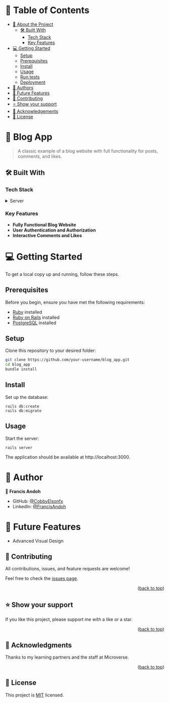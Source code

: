 
# 📗 Table of Contents

- [📖 About the Project](#about-project)
  - [🛠️ Built With](#built-with)
    - [Tech Stack](#tech-stack)
    - [Key Features](#key-features)
- [💻 Getting Started](#getting-started)
  - [Setup](#setup)
  - [Prerequisites](#prerequisites)
  - [Install](#install)
  - [Usage](#usage)
  - [Run tests](#run-tests)
  - [Deployment](#triangular_flag_on_post-deployment)
- [👥 Authors](#authors)
- [🔭 Future Features](#future-features)
- [🤝 Contributing](#contributing)
- [⭐ Show your support](#support)
- [🙏 Acknowledgements](#acknowledgements)
- [📝 License](#license)


# 📖 Blog App

> A classic example of a blog website with full functionality for posts, comments, and likes.

## 🛠 Built With

### Tech Stack

<details>
  <summary>Server</summary>
  <ul>
    <li><a href="https://rubyonrails.org/">Ruby on Rails</a></li>
    <li><a href="https://www.postgresql.org/">PostgreSQL</a></li>
    <!-- Add other technologies used -->
  </ul>
</details>

### Key Features

- **Fully Functional Blog Website**
- **User Authentication and Authorization**
- **Interactive Comments and Likes**

# 💻 Getting Started

To get a local copy up and running, follow these steps.

## Prerequisites

Before you begin, ensure you have met the following requirements:

- [Ruby](https://www.ruby-lang.org/en/) installed
- [Ruby on Rails](https://rubyonrails.org/) installed
- [PostgreSQL](https://www.postgresql.org/) installed

## Setup

Clone this repository to your desired folder:

```sh
git clone https://github.com/your-username/blog_app.git
cd blog_app
bundle install
```
## Install
Set up the database:

```
rails db:create
rails db:migrate
```
## Usage
Start the server:
```
rails server
```
The application should be available at http://localhost:3000.

# 👥 Author
👤 **Francis Andoh**

- GitHub: [@CobbyElsonfx](https://github.com/CobbyElsonfx)
- LinkedIn: [@FrancisAndoh](https://www.linkedin.com/in/francis-andoh-133aa7245/)


# 🔭 Future Features
 - Advanced Visual Design

<!-- CONTRIBUTING -->

## 🤝 Contributing <a name="contributing"></a>

All contributions, issues, and feature requests are welcome!

Feel free to check the [issues page](../../issues/).

<p align="right">(<a href="#readme-top">back to top</a>)</p>

<!-- SUPPORT -->

## ⭐ Show your support <a name="support"></a>

If you like this project, please support me with a like or a star.

<p align="right">(<a href="#readme-top">back to top</a>)</p>

<!-- ACKNOWLEDGEMENTS -->

## 🙏 Acknowledgments <a name="acknowledgements"></a>

Thanks to my learning partners and the staff at Microverse.

<p align="right">(<a href="#readme-top">back to top</a>)</p>

<!-- LICENSE -->

## 📝 License <a name="license"></a>

This project is [MIT](./MIT.md) licensed.

